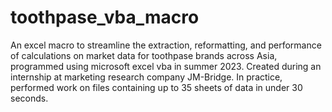 # toothpase_vba_macro
An excel macro to streamline the extraction, reformatting, and performance of calculations on market data for toothpase brands across Asia, programmed using microsoft excel vba in summer 2023.
Created during an internship at marketing research company JM-Bridge.
In practice, performed work on files containing up to 35 sheets of data in under 30 seconds.
